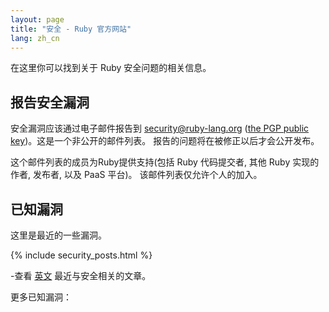 ```yaml
---
layout: page
title: "安全 - Ruby 官方网站"
lang: zh_cn
---
```


在这里你可以找到关于 Ruby 安全问题的相关信息。

## 报告安全漏洞

安全漏洞应该通过电子邮件报告到 security@ruby-lang.org ([the PGP public key](/security.asc))。这是一个非公开的邮件列表。 报告的问题将在被修正以后才会公开发布。

这个邮件列表的成员为Ruby提供支持(包括 Ruby 代码提交者, 其他 Ruby 实现的作者, 发布者, 以及 PaaS 平台)。
该邮件列表仅允许个人的加入。

## 已知漏洞

这里是最近的一些漏洞。

{% include security_posts.html %}

-查看 [英文](/en/security/) 最近与安全相关的文章。

更多已知漏洞：


